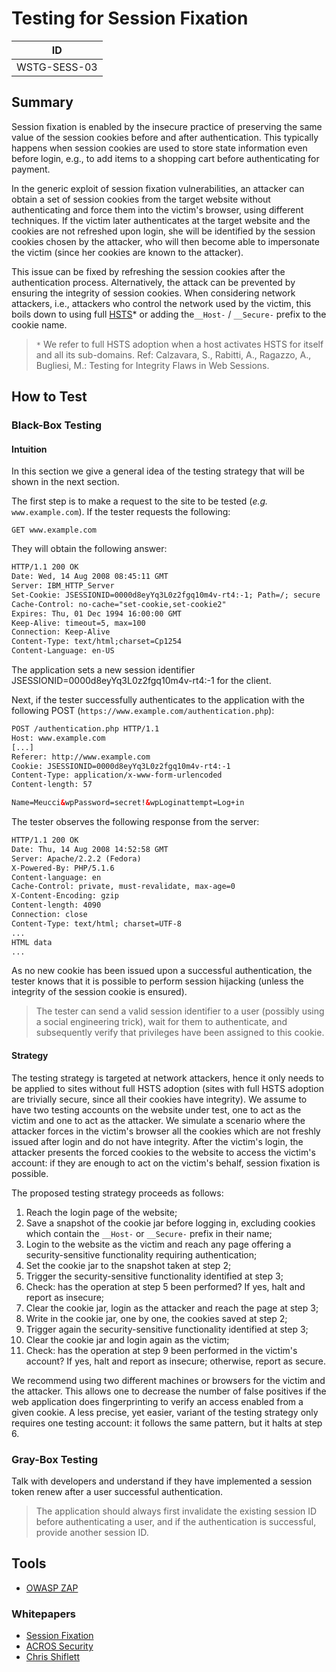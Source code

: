 # Testing for Session Fixation

|ID          |
|------------|
|WSTG-SESS-03|

## Summary

Session fixation is enabled by the insecure practice of preserving the same value of the session cookies before and after authentication. This typically happens when session cookies are used to store state information even before login, e.g., to add items to a shopping cart before authenticating for payment.

In the generic exploit of session fixation vulnerabilities, an attacker can obtain a set of session cookies from the target website without authenticating and force them into the victim's browser, using different techniques. If the victim later authenticates at the target website and the cookies are not refreshed upon login, she will be identified by the session cookies chosen by the attacker, who will then become able to impersonate the victim (since her cookies are known to the attacker).

This issue can be fixed by refreshing the session cookies after the authentication process. Alternatively, the attack can be prevented by ensuring the integrity of session cookies. When considering network attackers, i.e., attackers who control the network used by the victim, this boils down to using full [HSTS](https://en.wikipedia.org/wiki/HTTP_Strict_Transport_Security)* or adding the`__Host-` / `__Secure-` prefix to the cookie name.

> `*` We refer to full HSTS adoption when a host activates HSTS for itself and all its sub-domains.
> Ref: Calzavara, S., Rabitti, A., Ragazzo, A., Bugliesi, M.: Testing for Integrity Flaws in Web Sessions.

## How to Test

### Black-Box Testing

#### Intuition

In this section we give a general idea of the testing strategy that will be shown in the next section.

The first step is to make a request to the site to be tested (_e.g._ `www.example.com`). If the tester requests the following:

`GET www.example.com`

They will obtain the following answer:

```html
HTTP/1.1 200 OK
Date: Wed, 14 Aug 2008 08:45:11 GMT
Server: IBM_HTTP_Server
Set-Cookie: JSESSIONID=0000d8eyYq3L0z2fgq10m4v-rt4:-1; Path=/; secure
Cache-Control: no-cache="set-cookie,set-cookie2"
Expires: Thu, 01 Dec 1994 16:00:00 GMT
Keep-Alive: timeout=5, max=100
Connection: Keep-Alive
Content-Type: text/html;charset=Cp1254
Content-Language: en-US
```

The application sets a new session identifier JSESSIONID=0000d8eyYq3L0z2fgq10m4v-rt4:-1 for the client.

Next, if the tester successfully authenticates to the application with the following POST (`https://www.example.com/authentication.php`):

```html
POST /authentication.php HTTP/1.1
Host: www.example.com
[...]
Referer: http://www.example.com
Cookie: JSESSIONID=0000d8eyYq3L0z2fgq10m4v-rt4:-1
Content-Type: application/x-www-form-urlencoded
Content-length: 57

Name=Meucci&wpPassword=secret!&wpLoginattempt=Log+in
```

The tester observes the following response from the server:

```html
HTTP/1.1 200 OK
Date: Thu, 14 Aug 2008 14:52:58 GMT
Server: Apache/2.2.2 (Fedora)
X-Powered-By: PHP/5.1.6
Content-language: en
Cache-Control: private, must-revalidate, max-age=0
X-Content-Encoding: gzip
Content-length: 4090
Connection: close
Content-Type: text/html; charset=UTF-8
...
HTML data
...
```

As no new cookie has been issued upon a successful authentication, the tester knows that it is possible to perform session hijacking (unless the integrity of the session cookie is ensured).

> The tester can send a valid session identifier to a user (possibly using a social engineering trick), wait for them to authenticate, and subsequently verify that privileges have been assigned to this cookie.

#### Strategy

The testing strategy is targeted at network attackers, hence it only needs to be applied to sites without full HSTS adoption (sites with full HSTS adoption are trivially secure, since all their cookies have integrity). We assume to have two testing accounts on the website under test, one to act as the victim and one to act as the attacker. We simulate a scenario where the attacker forces in the victim's browser all the cookies which are not freshly issued after login and do not have integrity. After the victim's login, the attacker presents the forced cookies to the website to access the victim's account: if they are enough to act on the victim's behalf, session fixation is possible.

The proposed testing strategy proceeds as follows:

1. Reach the login page of the website;
2. Save a snapshot of the cookie jar before logging in, excluding cookies which contain the `__Host-` or `__Secure-` prefix in their name;
3. Login to the website as the victim and reach any page offering a security-sensitive functionality requiring authentication;
4. Set the cookie jar to the snapshot taken at step 2;
5. Trigger the security-sensitive functionality identified at step 3;
6. Check: has the operation at step 5 been performed? If yes, halt and report as insecure;
7. Clear the cookie jar, login as the attacker and reach the page at step 3;
8. Write in the cookie jar, one by one, the cookies saved at step 2;
9. Trigger again the security-sensitive functionality identified at step 3;
10. Clear the cookie jar and login again as the victim;
11. Check: has the operation at step 9 been performed in the victim's account? If yes, halt and report as insecure; otherwise, report as secure.

We recommend using two different machines or browsers for the victim and the attacker. This allows one to decrease the number of false positives if the web application does fingerprinting to verify an access enabled from a given cookie. A less precise, yet easier, variant of the testing strategy only requires one testing account: it follows the same pattern, but it halts at step 6.

### Gray-Box Testing

Talk with developers and understand if they have implemented a session token renew after a user successful authentication.

> The application should always first invalidate the existing session ID before authenticating a user, and if the authentication is successful, provide another session ID.

## Tools

* [OWASP ZAP](https://www.zaproxy.org)

### Whitepapers

* [Session Fixation](https://owasp.org/www-community/attacks/Session_fixation)
* [ACROS Security](https://www.acrossecurity.com/papers/session_fixation.pdf)
* [Chris Shiflett](http://shiflett.org/articles/session-fixation)

